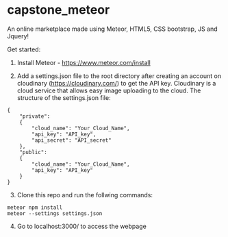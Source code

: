 # capstone_meteor
An online marketplace made using Meteor, HTML5, CSS bootstrap, JS and Jquery!

Get started:
1. Install Meteor - https://www.meteor.com/install

2. Add a settings.json file to the root directory after creating an account on cloudinary (https://cloudinary.com/) to get the API key. Cloudinary is a cloud service that allows easy image uploading to the cloud. The structure of the settings.json file:
```
{
	"private": 
	{
		"cloud_name": "Your_Cloud_Name",
		"api_key": "API_key",
		"api_secret": "API_secret"
	},
	"public": 
	{
		"cloud_name": "Your_Cloud_Name",
		"api_key": "API_key"
	}
}
```

3. Clone this repo and run the follwing commands:
```
meteor npm install
meteor --settings settings.json
```

4. Go to localhost:3000/ to access the webpage
